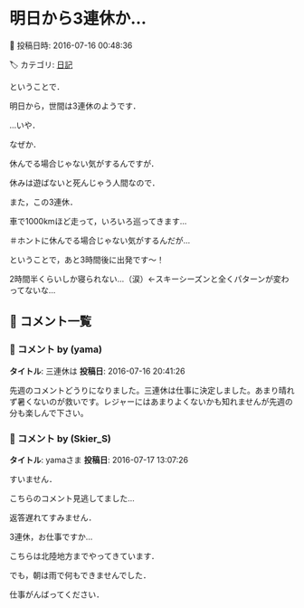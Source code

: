 # 明日から3連休か…

📅 投稿日時: 2016-07-16 00:48:36

🏷️ カテゴリ: [日記](cc4b5682fb7b8b144980957a978653fb0.md)

ということで．


明日から，世間は3連休のようです．





…いや．


なぜか．


休んでる場合じゃない気がするんですが．


休みは遊ばないと死んじゃう人間なので．


また，この3連休．


車で1000kmほど走って，いろいろ巡ってきます…


＃ホントに休んでる場合じゃない気がするんだが…





ということで，あと3時間後に出発です～！


2時間半くらいしか寝られない…（涙）←スキーシーズンと全くパターンが変わってないな…

## 💬 コメント一覧

### 💬 コメント by (yama)
**タイトル**: 三連休は
**投稿日**: 2016-07-16 20:41:26

先週のコメントどうりになりました。三連休は仕事に決定しました。あまり晴れず暑くないのが救いです。レジャーにはあまりよくないかも知れませんが先週の分も楽しんで下さい。

### 💬 コメント by (Skier_S)
**タイトル**: yamaさま
**投稿日**: 2016-07-17 13:07:26

すいません．

こちらのコメント見逃してました…

返答遅れてすみません．



3連休，お仕事ですか…

こちらは北陸地方までやってきています．

でも，朝は雨で何もできませんでした．



仕事がんばってください．

